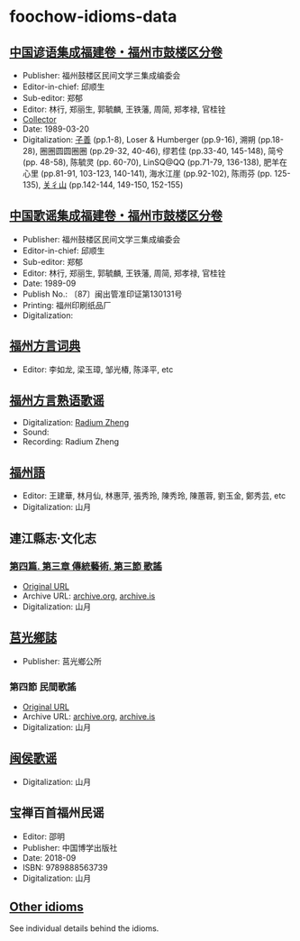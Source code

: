 # foochow-idioms-data

## [中国谚语集成福建卷・福州市鼓楼区分卷](https://github.com/MindongLab/foochow-idioms-data/blob/master/中国谚语集成福建卷・福州市鼓楼区分卷/content.csv)
- Publisher: 福州鼓楼区民间文学三集成编委会
- Editor-in-chief: 邱顺生
- Sub-editor: 郑郁
- Editor: 林行, 郑丽生, 郭毓麟, 王铁藩, 周简, 郑孝禄, 官桂铨
- [Collector](https://github.com/MindongLab/foochow-idioms-data/blob/master/中国谚语集成福建卷・福州市鼓楼区分卷/collector.csv)
- Date: 1989-03-20
- Digitalization: [子善](https://github.com/DDFShanyu) (pp.1-8), Loser & Humberger (pp.9-16), 溯朔 (pp.18-28), 圈圈圆圆圈圈 (pp.29-32, 40-46), 缪若佳 (pp.33-40, 145-148), 简兮 (pp. 48-58), 陈毓灵 (pp. 60-70), LinSQ@QQ (pp.71-79, 136-138), 肥羊在心里 (pp.81-91, 103-123, 140-141), 海水江崖 (pp.92-102), 陈雨芬 (pp. 125-135), [关彳山](https://github.com/Guanchishan) (pp.142-144, 149-150, 152-155)

## [中国歌谣集成福建卷・福州市鼓楼区分卷](https://github.com/MindongLab/foochow-idioms-data/blob/master/中国歌谣集成福建卷・福州市鼓楼区分卷/content.tsv)
- Publisher: 福州鼓楼区民间文学三集成编委会
- Editor-in-chief: 邱顺生
- Sub-editor: 郑郁
- Editor: 林行, 郑丽生, 郭毓麟, 王铁藩, 周简, 郑孝禄, 官桂铨
- Date: 1989-09
- Publish No.: 〔87〕闽出管准印证第130131号
- Printing: 福州印刷纸品厂
- Digitalization: 

## [福州方言词典](https://github.com/MindongLab/foochow-idioms-data/blob/master/福州方言词典.%201994.tsv)
- Editor: 李如龙, 梁玉璋, 邹光椿, 陈泽平, etc

## [福州方言熟语歌谣](https://github.com/MindongLab/foochow-idioms-data/blob/master/福州方言熟语歌谣.csv)
- Digitalization: [Radium Zheng](https://github.com/ztl8702)
- Sound: 
- Recording: Radium Zheng

## [福州語](https://github.com/MindongLab/foochow-idioms-data/blob/master/福州語.tsv)
- Editor: 王建華, 林月仙, 林惠萍, 張秀玲, 陳秀玲, 陳蕙蓉, 劉玉金, 鄭秀芸, etc
- Digitalization: 山月

## 連江縣志·文化志
### [第四篇. 第三章 傳統藝術. 第三節 歌謠](https://github.com/MindongLab/foochow-idioms-data/blob/master/連江縣志·文化志/第四篇.%20第三章%20傳統藝術.%20第三節%20歌謠.tsv)
- [Original URL](http://board.matsu.idv.tw/board_view.php?board=141&pid=69806&link=69806&start=14)
- Archive URL: [archive.org](https://web.archive.org/web/20200213114651/http://board.matsu.idv.tw/board_view.php?board=141&pid=69806&link=69806&start=14), [archive.is](http://archive.ph/wip/VrikW)
- Digitalization: 山月

## [莒光鄉誌](https://github.com/MindongLab/foochow-idioms-data/blob/master/莒光鄉誌.tsv)
- Publisher: 莒光鄉公所
### 第四節 民間歌謠
- [Original URL](http://board.matsu.idv.tw/board_view.php?board=50&pid=23668&link=23668&start=154)
- Archive URL: [archive.org](https://web.archive.org/web/20200213115451/http://board.matsu.idv.tw/board_view.php?board=50&pid=23668&link=23668&start=154), [archive.is](http://archive.ph/wip/qRCtn)
- Digitalization: 山月

## [闽侯歌谣](https://github.com/MindongLab/foochow-idioms-data/blob/master/闽侯歌谣)
- Digitalization: 山月

## 宝禅百首福州民谣
- Editor: 邵明
- Publisher: 中国博学出版社
- Date: 2018-09
- ISBN: 9789888563739
- Digitalization: 山月

## [Other idioms](https://github.com/MindongLab/foochow-idioms-data/blob/master/other%20idioms.tsv)
See individual details behind the idioms.
